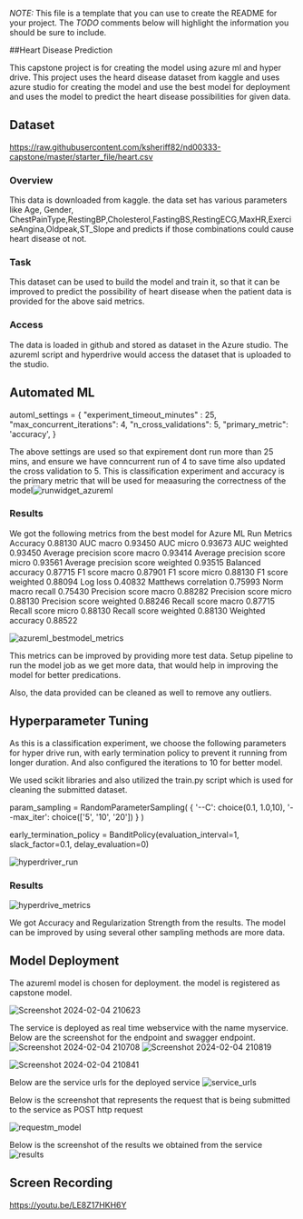 *NOTE:* This file is a template that you can use to create the README for your project. The *TODO* comments below will highlight the information you should be sure to include.

##Heart Disease Prediction

This capstone project is for creating the model using azure ml and hyper drive. This project uses the heard disease dataset from kaggle and uses azure studio for creating the model and use the best model for deployment and uses the model to predict the heart disease possibilities for given data.


## Dataset
https://raw.githubusercontent.com/ksheriff82/nd00333-capstone/master/starter_file/heart.csv

### Overview
This data is downloaded from kaggle. the data set has various parameters like Age, Gender, ChestPainType,RestingBP,Cholesterol,FastingBS,RestingECG,MaxHR,ExerciseAngina,Oldpeak,ST_Slope and predicts if those combinations could cause heart disease ot not.

### Task
This dataset can be used to build the model and train it, so that it can be improved to predict the possibility of heart disease when the patient data is provided for the above said metrics.

### Access
The data is loaded in github and stored as dataset in the Azure studio. The azureml script and hyperdrive would access the dataset that is uploaded to the studio.

## Automated ML
automl_settings = {
    "experiment_timeout_minutes" : 25,
    "max_concurrent_iterations": 4,
    "n_cross_validations": 5,
    "primary_metric": 'accuracy',
}

The above settings are used so that expirement dont run more than 25 mins, and ensure we have conncurrent run of 4 to save time also updated the cross validation to 5. This is classification experiment and accuracy is the primary metric that will be used for meaasuring the correctness of the model![runwidget_azureml](https://github.com/ksheriff82/nd00333-capstone/assets/43680905/142e40fe-438f-4d96-a5c5-bacec784267f)



### Results
We got the following metrics from the best model for Azure ML
Run Metrics
Accuracy
0.88130
AUC macro
0.93450
AUC micro
0.93673
AUC weighted
0.93450
Average precision score macro
0.93414
Average precision score micro
0.93561
Average precision score weighted
0.93515
Balanced accuracy
0.87715
F1 score macro
0.87901
F1 score micro
0.88130
F1 score weighted
0.88094
Log loss
0.40832
Matthews correlation
0.75993
Norm macro recall
0.75430
Precision score macro
0.88282
Precision score micro
0.88130
Precision score weighted
0.88246
Recall score macro
0.87715
Recall score micro
0.88130
Recall score weighted
0.88130
Weighted accuracy
0.88522


![azureml_bestmodel_metrics](https://github.com/ksheriff82/nd00333-capstone/assets/43680905/616142d2-42fc-425b-9dbb-6ad49376197a)

This metrics can be improved by providing more test data. Setup pipeline to run the model job as we get more data, that would help in improving the model for better predications.

Also, the data provided can be cleaned as well to remove any outliers.

## Hyperparameter Tuning
As this is a classification experiment, we  choose the following  parameters for hyper drive run, with early termination policy to prevent it running from longer duration. And also configured the iterations to 10 for better model.

We used scikit libraries and also utilized the train.py script which is used for cleaning the submitted dataset.

param_sampling = RandomParameterSampling(
    { 
        '--C': choice(0.1, 1.0,10),
        '--max_iter': choice(['5', '10', '20'])
    }
)

early_termination_policy = BanditPolicy(evaluation_interval=1, slack_factor=0.1, delay_evaluation=0)

![hyperdriver_run](https://github.com/ksheriff82/nd00333-capstone/assets/43680905/4839b2dc-41bb-40e0-8145-29373e847150)

### Results
![hyperdrive_metrics](https://github.com/ksheriff82/nd00333-capstone/assets/43680905/ed61b495-abbf-40b9-bdd5-d81a963704c4)

We got Accuracy and Regularization Strength from the results. The model can be improved by using several other sampling methods are more data.

## Model Deployment
The azureml model is chosen for deployment. the model is registered as capstone model.

![Screenshot 2024-02-04 210623](https://github.com/ksheriff82/nd00333-capstone/assets/43680905/c573727e-c272-4c81-97e5-87b03dcd912f)

The service is deployed as real time webservice with the name myservice. Below are the screenshot for the endpoint and swagger endpoint.
![Screenshot 2024-02-04 210708](https://github.com/ksheriff82/nd00333-capstone/assets/43680905/9e773336-900a-42c0-bc7f-103b901dce14)
![Screenshot 2024-02-04 210819](https://github.com/ksheriff82/nd00333-capstone/assets/43680905/d121542b-2f3c-4c9e-8961-83abde868de6)

![Screenshot 2024-02-04 210841](https://github.com/ksheriff82/nd00333-capstone/assets/43680905/a82adc24-425a-4561-80e0-f680b8c7a1b9)

Below are the service urls for the deployed service
![service_urls](https://github.com/ksheriff82/nd00333-capstone/assets/43680905/9fc4ed1a-ac78-4305-8f76-0ed09bc34c16)

Below is the screenshot that represents the request that is being submitted to the service as POST http request

![requestm_model](https://github.com/ksheriff82/nd00333-capstone/assets/43680905/f41fb2f4-f797-4e28-ad62-995d79a0ccf2)

Below is the screenshot of the results we obtained from the service
![results](https://github.com/ksheriff82/nd00333-capstone/assets/43680905/5b8ddc56-ecbe-4fbd-865a-a49f2b8eddc3)

## Screen Recording
https://youtu.be/LE8Z17HKH6Y

